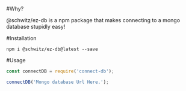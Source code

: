 #Why?

@schwitz/ez-db is a npm package that makes connecting to a mongo database stupidly easy!

#Installation

`npm i @schwitz/ez-db@latest --save`

#Usage

```js
const connectDB = require('connect-db');

connectDB('Mongo database Url Here.');
```
